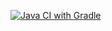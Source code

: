[![Java CI with Gradle](https://github.com/DmitriySugrobkin/Homework2.3/actions/workflows/gradle.yml/badge.svg)](https://github.com/DmitriySugrobkin/Homework2.3/actions/workflows/gradle.yml)
